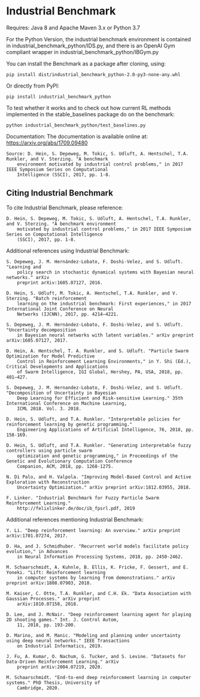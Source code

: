 ﻿# Industrial Benchmark 

Requires: Java 8 and Apache Maven 3.x or Python 3.7

For the Python Version, the industrial benchmark environment is contained in industrial_benchmark_python/IDS.py, and there is an OpenAI Gym compliant wrapper in industrial_benchmark_python/IBGym.py

You can install the Benchmark as a package after cloning, using:

	pip install dist/industrial_benchmark_python-2.0-py3-none-any.whl

Or directly from PyPI:

	pip install industrial_benchmark_python

To test whether it works and to check out how current RL methods implemented in the stable_baselines package do on the benchmark:

	python industrial_benchmark_python/test_baselines.py

Documentation: The documentation is available online at: https://arxiv.org/abs/1709.09480

	Source: D. Hein, S. Depeweg, M. Tokic, S. Udluft, A. Hentschel, T.A. Runkler, and V. Sterzing. "A benchmark 
		environment motivated by industrial control problems," in 2017 IEEE Symposium Series on Computational 
		Intelligence (SSCI), 2017, pp. 1-8. 

## Citing Industrial Benchmark

To cite Industrial Benchmark, please reference:

	D. Hein, S. Depeweg, M. Tokic, S. Udluft, A. Hentschel, T.A. Runkler, and V. Sterzing. "A benchmark environment 
		motivated by industrial control problems," in 2017 IEEE Symposium Series on Computational Intelligence 
		(SSCI), 2017, pp. 1-8. 

Additional references using Industrial Benchmark:
	
	S. Depeweg, J. M. Hernández-Lobato, F. Doshi-Velez, and S. Udluft. "Learning and
		policy search in stochastic dynamical systems with Bayesian neural networks." arXiv
		preprint arXiv:1605.07127, 2016.

	D. Hein, S. Udluft, M. Tokic, A. Hentschel, T.A. Runkler, and V. Sterzing. "Batch reinforcement 
		learning on the industrial benchmark: First experiences," in 2017 International Joint Conference on Neural
		Networks (IJCNN), 2017, pp. 4214–4221.

	S. Depeweg, J. M. Hernández-Lobato, F. Doshi-Velez, and S. Udluft. "Uncertainty decomposition 
		in Bayesian neural networks with latent variables." arXiv preprint arXiv:1605.07127, 2017.
		
	D. Hein, A. Hentschel, T. A. Runkler, and S. Udluft. "Particle Swarm Optimization for Model Predictive 
		Control in Reinforcement Learning Environments," in Y. Shi (Ed.), Critical Developments and Applications 
		of Swarm Intelligence, IGI Global, Hershey, PA, USA, 2018, pp. 401–427.
		
	S. Depeweg, J. M. Hernandez-Lobato, F. Doshi-Velez, and S. Udluft. "Decomposition of Uncertainty in Bayesian 
		Deep Learning for Efficient and Risk-sensitive Learning." 35th International Conference on Machine Learning, 
		ICML 2018. Vol. 3. 2018.
	
	D. Hein, S. Udluft, and T.A. Runkler. "Interpretable policies for reinforcement learning by genetic programming." 
		Engineering Applications of Artificial Intelligence, 76, 2018, pp. 158-169.
	
	D. Hein, S. Udluft, and T.A. Runkler. "Generating interpretable fuzzy controllers using particle swarm 
		optimization and genetic programming," in Proceedings of the Genetic and Evolutionary Computation Conference 
		Companion, ACM, 2018, pp. 1268-1275.
	
	N. Di Palo, and H. Valpola. "Improving Model-Based Control and Active Exploration with Reconstruction 
		Uncertainty Optimization." arXiv preprint arXiv:1812.03955, 2018.
	
	F. Linker. "Industrial Benchmark for Fuzzy Particle Swarm Reinforcement Learning." 
		http://felixlinker.de/doc/ib_fpsrl.pdf, 2019

Additional references mentioning Industrial Benchmark:

	Y. Li. "Deep reinforcement learning: An overview." arXiv preprint arXiv:1701.07274, 2017.
	
	D. Ha, and J. Schmidhuber. "Recurrent world models facilitate policy evolution," in Advances 
		in Neural Information Processing Systems, 2018, pp. 2450-2462.
	
	M. Schaarschmidt, A. Kuhnle, B. Ellis, K. Fricke, F. Gessert, and E. Yoneki. "Lift: Reinforcement learning 
		in computer systems by learning from demonstrations." arXiv preprint arXiv:1808.07903, 2018.
	
	M. Kaiser, C. Otte, T.A. Runkler, and C.H. Ek. "Data Association with Gaussian Processes." arXiv preprint 
		arXiv:1810.07158, 2018.
	
	D. Lee, and J. McNair. "Deep reinforcement learning agent for playing 2D shooting games." Int. J. Control Autom, 
		11, 2018, pp. 193-200.
	
	D. Marino, and M. Manic. "Modeling and planning under uncertainty using deep neural networks." IEEE Transactions 
		on Industrial Informatics, 2019.
	
	J. Fu, A. Kumar, O. Nachum, G. Tucker, and S. Levine. "Datasets for Data-Driven Reinforcement Learning." arXiv 
		preprint arXiv:2004.07219, 2020.
	
	M. Schaarschmidt. "End-to-end deep reinforcement learning in computer systems." PhD Thesis, University of 
		Cambridge, 2020.
